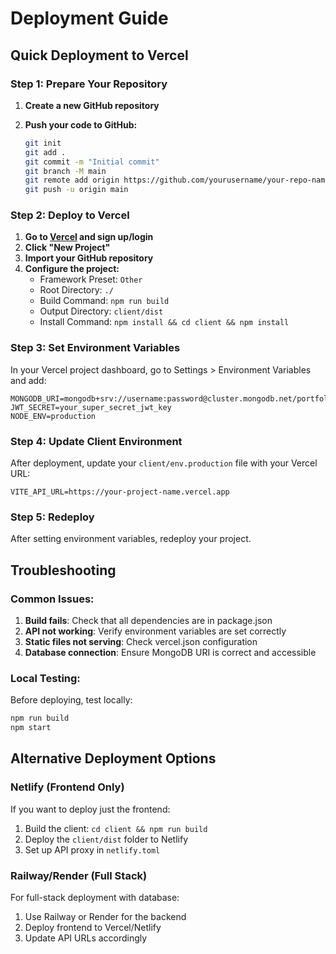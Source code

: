 # Deployment Guide

## Quick Deployment to Vercel

### Step 1: Prepare Your Repository

1. **Create a new GitHub repository**
2. **Push your code to GitHub:**

   ```bash
   git init
   git add .
   git commit -m "Initial commit"
   git branch -M main
   git remote add origin https://github.com/yourusername/your-repo-name.git
   git push -u origin main
   ```

### Step 2: Deploy to Vercel

1. **Go to [Vercel](https://vercel.com) and sign up/login**
2. **Click "New Project"**
3. **Import your GitHub repository**
4. **Configure the project:**
   - Framework Preset: `Other`
   - Root Directory: `./`
   - Build Command: `npm run build`
   - Output Directory: `client/dist`
   - Install Command: `npm install && cd client && npm install`

### Step 3: Set Environment Variables

In your Vercel project dashboard, go to Settings > Environment Variables and add:

```
MONGODB_URI=mongodb+srv://username:password@cluster.mongodb.net/portfolio
JWT_SECRET=your_super_secret_jwt_key
NODE_ENV=production
```

### Step 4: Update Client Environment

After deployment, update your `client/env.production` file with your Vercel URL:

```
VITE_API_URL=https://your-project-name.vercel.app
```

### Step 5: Redeploy

After setting environment variables, redeploy your project.

## Troubleshooting

### Common Issues:

1. **Build fails**: Check that all dependencies are in package.json
2. **API not working**: Verify environment variables are set correctly
3. **Static files not serving**: Check vercel.json configuration
4. **Database connection**: Ensure MongoDB URI is correct and accessible

### Local Testing:

Before deploying, test locally:

```bash
npm run build
npm start
```

## Alternative Deployment Options

### Netlify (Frontend Only)

If you want to deploy just the frontend:

1. Build the client: `cd client && npm run build`
2. Deploy the `client/dist` folder to Netlify
3. Set up API proxy in `netlify.toml`

### Railway/Render (Full Stack)

For full-stack deployment with database:

1. Use Railway or Render for the backend
2. Deploy frontend to Vercel/Netlify
3. Update API URLs accordingly
